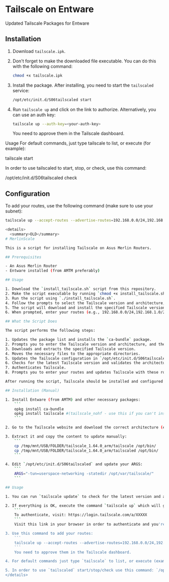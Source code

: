 # Tailscale on Entware

Updated Tailscale Packages for Entware

## Installation

1. Download `tailscale.ipk`.

2. Don't forget to make the downloaded file executable. You can do this with the following command:

    ```bash
    chmod +x tailscale.ipk
    ```

3. Install the package. After installing, you need to start the `tailscaled` service:

    ```bash
    /opt/etc/init.d/S06tailscaled start
    ```

4. Run `tailscale up` and click on the link to authorize. Alternatively, you can use an auth key:

    ```bash
    tailscale up --auth-key=<your-auth-key>
    ```

    You need to approve them in the Tailscale dashboard.

Usage
For default commands, just type tailscale to list, or execute (for example):

tailscale start

In order to use tailscaled to start, stop, or check, use this command:

/opt/etc/init.d/S06tailscaled check

## Configuration

To add your routes, use the following command (make sure to use your subnet):

```bash
tailscale up --accept-routes --advertise-routes=192.168.0.0/24,192.168.1.0/24

<details>
  <summary>OLD</summary>
# MerlinScale

This is a script for installing Tailscale on Asus Merlin Routers.

## Prerequisites

- An Asus Merlin Router
- Entware installed (from AMTM preferably)

## Usage

1. Download the `install_tailscale.sh` script from this repository.
2. Make the script executable by running `chmod +x install_tailscale.sh`.
3. Run the script using `./install_tailscale.sh`.
4. Follow the prompts to select the Tailscale version and architecture, and specify the USB storage name.
5. The script will download and install the specified Tailscale version, update the Tailscale configuration, and authenticate Tailscale.
6. When prompted, enter your routes (e.g., 192.168.0.0/24,192.168.1.0/24).

## What the Script Does

The script performs the following steps:

1. Updates the package list and installs the `ca-bundle` package.
2. Prompts you to enter the Tailscale version and architecture, and the USB storage name.
3. Downloads and extracts the specified Tailscale version.
4. Moves the necessary files to the appropriate directories.
5. Updates the Tailscale configuration in `/opt/etc/init.d/S06tailscaled`.
6. Checks for the latest Tailscale version and validates the architecture.
7. Authenticates Tailscale.
8. Prompts you to enter your routes and updates Tailscale with these routes.

After running the script, Tailscale should be installed and configured on your Asus Merlin Router.

## Installation (Manual)

1. Install Entware (from AMTM) and other necessary packages:
    ```
    opkg install ca-bundle
    opkg install tailscale #(tailscale_nohf - use this if you can't install main)
    ```

2. Go to the Tailscale website and download the correct architecture (e.g., ARM, ARM64, x86_64).

3. Extract it and copy the content to update manually:
    ```
    cp /tmp/mnt/USB/FOLDER/tailscale_1.64.0_arm/tailscale /opt/bin/
    cp /tmp/mnt/USB/FOLDER/tailscale_1.64.0_arm/tailscaled /opt/bin/
    ```

4. Edit `/opt/etc/init.d/S06tailscaled` and update your ARGS:
    ```
    ARGS="-tun=userspace-networking -statedir /opt/var/tailscale/"
    ```

## Usage

1. You can run `tailscale update` to check for the latest version and also to make sure that you downloaded the correct architecture (if the architecture was wrong you will get an error).

2. If everything is OK, execute the command `tailscale up` which will generate a link:
    ```
    To authenticate, visit: https://login.tailscale.com/a/XXXXX
    ```
    Visit this link in your browser in order to authenticate and you're done. Alternatively, you can use `tailscale up --auth-key=<your-auth-key>`.

3. Use this command to add your routes:
    ```
    tailscale up --accept-routes --advertise-routes=192.168.0.0/24,192.168.1.0/24 #(make sure to use your subnet)
    ```
    You need to approve them in the Tailscale dashboard.

4. For default commands just type `tailscale` to list, or execute (example): `tailscale start`.

5. In order to use `tailscaled` start/stop/check use this command: `/opt/etc/init.d/S06tailscaled check`.
</details>
